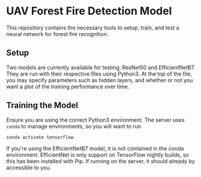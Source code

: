 # UAV Forest Fire Detection Model

This repository contains the necessary tools to setup, train, and test a neural network for forest fire recognition.

## Setup

Two models are currently available for testing: ResNet50 and EfficientNetB7. They are run with their respective files using Python3. At the top of the file, you may specify parameters such as hidden layers, and whether or not you want a plot of the training performance over time.

## Training the Model

Ensure you are using the correct Python3 environment. The server uses `conda` to manage environments, so you will want to run
```
conda activate tensorflow
```

If you're using the EfficientNetB7 model, it is not contained in the conda environment. EfficientNet is only support on TensorFlow nightly builds, so this has been installed with Pip. If running on the server, it should already by accessible to you.
